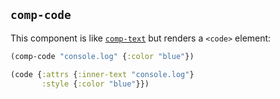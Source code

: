 
`comp-code`
----

This component is like [`comp-text`](/docs/comp-text.html) but renders a `<code>` element:

```clojure
(comp-code "console.log" {:color "blue"})
```

```clojure
(code {:attrs {:inner-text "console.log"}
       :style {:color "blue"}})
```
